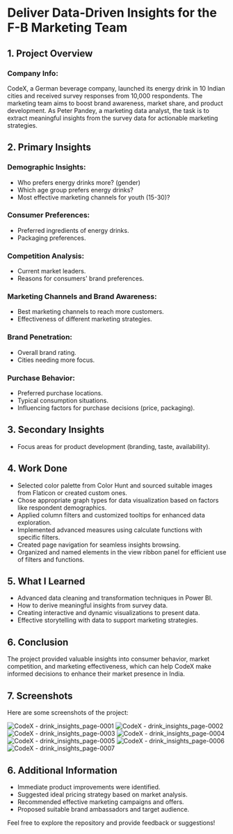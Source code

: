 # Deliver Data-Driven Insights for the F-B Marketing Team

## 1. Project Overview

### Company Info:
CodeX, a German beverage company, launched its energy drink in 10 Indian cities and received survey responses from 10,000 respondents. The marketing team aims to boost brand awareness, market share, and product development. As Peter Pandey, a marketing data analyst, the task is to extract meaningful insights from the survey data for actionable marketing strategies.

## 2. Primary Insights

### Demographic Insights:
- Who prefers energy drinks more? (gender)
- Which age group prefers energy drinks?
- Most effective marketing channels for youth (15-30)?

### Consumer Preferences:
- Preferred ingredients of energy drinks.
- Packaging preferences.

### Competition Analysis:
- Current market leaders.
- Reasons for consumers' brand preferences.

### Marketing Channels and Brand Awareness:
- Best marketing channels to reach more customers.
- Effectiveness of different marketing strategies.

### Brand Penetration:
- Overall brand rating.
- Cities needing more focus.

### Purchase Behavior:
- Preferred purchase locations.
- Typical consumption situations.
- Influencing factors for purchase decisions (price, packaging).

## 3. Secondary  Insights
- Focus areas for product development (branding, taste, availability).

## 4. Work Done
- Selected color palette from Color Hunt and sourced suitable images from Flaticon or created custom ones.
- Chose appropriate graph types for data visualization based on factors like respondent demographics.
- Applied column filters and customized tooltips for enhanced data exploration.
- Implemented advanced measures using calculate functions with specific filters.
- Created page navigation for seamless insights browsing.
- Organized and named elements in the view ribbon panel for efficient use of filters and functions.

## 5. What I Learned
- Advanced data cleaning and transformation techniques in Power BI.
- How to derive meaningful insights from survey data.
- Creating interactive and dynamic visualizations to present data.
- Effective storytelling with data to support marketing strategies.

## 6. Conclusion
The project provided valuable insights into consumer behavior, market competition, and marketing effectiveness, which can help CodeX make informed decisions to enhance their market presence in India.

## 7. Screenshots
Here are some screenshots of the project:

![CodeX - drink_insights_page-0001](https://github.com/Prathameshv07/Deliver_Data-Driven_Insights_for_the_F-B_Marketing_Team/assets/82259786/8d501b23-9fe5-4460-830b-ba7e511612b0)
![CodeX - drink_insights_page-0002](https://github.com/Prathameshv07/Deliver_Data-Driven_Insights_for_the_F-B_Marketing_Team/assets/82259786/5221bb6b-4246-42fa-ac0e-2ba07f9ad440)
![CodeX - drink_insights_page-0003](https://github.com/Prathameshv07/Deliver_Data-Driven_Insights_for_the_F-B_Marketing_Team/assets/82259786/d9552e6d-6bed-42c5-aa83-19f8a10efb46)
![CodeX - drink_insights_page-0004](https://github.com/Prathameshv07/Deliver_Data-Driven_Insights_for_the_F-B_Marketing_Team/assets/82259786/7e86a312-cd6a-4c88-9550-84bced0ea95f)
![CodeX - drink_insights_page-0005](https://github.com/Prathameshv07/Deliver_Data-Driven_Insights_for_the_F-B_Marketing_Team/assets/82259786/5d59d98b-a7ac-46d3-b4f3-ab069a926cb4)
![CodeX - drink_insights_page-0006](https://github.com/Prathameshv07/Deliver_Data-Driven_Insights_for_the_F-B_Marketing_Team/assets/82259786/ecd1c34f-c193-491e-a3ee-ddf4ce769cc7)
![CodeX - drink_insights_page-0007](https://github.com/Prathameshv07/Deliver_Data-Driven_Insights_for_the_F-B_Marketing_Team/assets/82259786/ecb4bc27-801a-4dac-b500-1d62f8cf0a54)


## 6. Additional Information
- Immediate product improvements were identified.
- Suggested ideal pricing strategy based on market analysis.
- Recommended effective marketing campaigns and offers.
- Proposed suitable brand ambassadors and target audience.

Feel free to explore the repository and provide feedback or suggestions!
